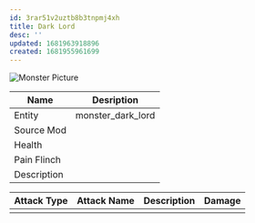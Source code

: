 ```yaml
---
id: 3rar51v2uztb8b3tnpmj4xh
title: Dark Lord
desc: ''
updated: 1681963918896
created: 1681955961699
---
```

![Monster Picture](assets/img/knight_dark_lord.png)

|Name  |Desription|
|------|-------------|
|Entity|monster_dark_lord|
|Source Mod||
|Health||
|Pain Flinch||
|Description||

|Attack Type|Attack Name|Description|Damage|
|-----------|-----------|-----------|------|
||||